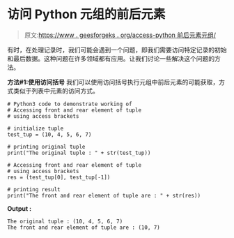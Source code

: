 # 访问 Python 元组的前后元素

> 原文:[https://www . geesforgeks . org/access-python 前后元素元组/](https://www.geeksforgeeks.org/access-front-and-rear-element-of-python-tuple/)

有时，在处理记录时，我们可能会遇到一个问题，即我们需要访问特定记录的初始和最后数据。这种问题在许多领域都有应用。让我们讨论一些解决这个问题的方法。

**方法#1:使用访问括号**
我们可以使用访问括号执行元组中前后元素的可能获取，方式类似于列表中元素的访问方式。

```
# Python3 code to demonstrate working of
# Accessing front and rear element of tuple
# using access brackets

# initialize tuple
test_tup = (10, 4, 5, 6, 7)

# printing original tuple
print("The original tuple : " + str(test_tup))

# Accessing front and rear element of tuple
# using access brackets
res = (test_tup[0], test_tup[-1])

# printing result
print("The front and rear element of tuple are : " + str(res))
```

**Output :**

```
The original tuple : (10, 4, 5, 6, 7)
The front and rear element of tuple are : (10, 7)

```
